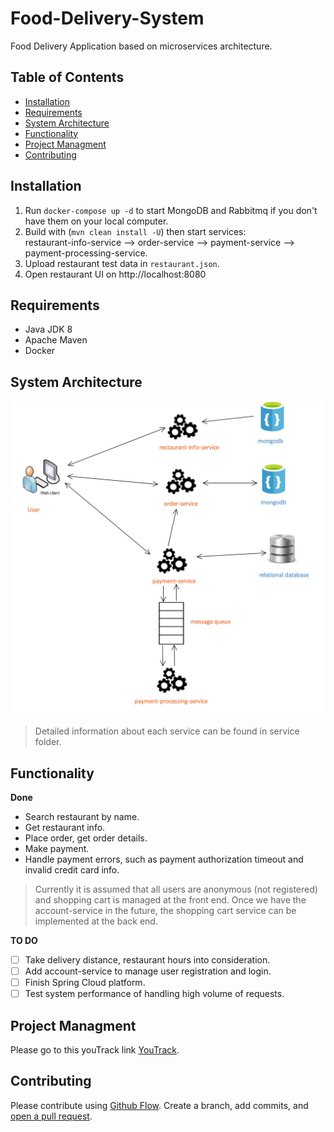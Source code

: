 # Food-Delivery-System

Food Delivery Application based on microservices architecture.

## Table of Contents

- [Installation](#installation)
- [Requirements](#requirements)
- [System Architecture](#system-architecture)
- [Functionality](#functionality)
- [Project Managment](#project-managment)
- [Contributing](#contributing)

## Installation

1. Run `docker-compose up -d` to start MongoDB and Rabbitmq if you don't have them on your local computer.
2. Build  with (`mvn clean install -U`) then start services: <br />
restaurant-info-service --> order-service --> payment-service --> payment-processing-service.
3. Upload restaurant test data in `restaurant.json`.
4. Open restaurant UI on http://localhost:8080

## Requirements

- Java JDK 8
- Apache Maven
- Docker

## System Architecture

![alt image](documentations/diagrams/system_architecture.png)
> Detailed information about each service can be found in service folder.

## Functionality

**Done**
- Search restaurant by name.
- Get restaurant info.
- Place order, get order details.
- Make payment.
- Handle payment errors, such as payment authorization timeout and invalid credit card info.
> Currently it is assumed that all users are anonymous (not registered) and shopping cart is managed at the front end.
Once we have the account-service in the future, the shopping cart service can be implemented at the back end.

**TO DO**
- [ ] Take delivery distance, restaurant hours into consideration.
- [ ] Add account-service to manage user registration and login.
- [ ] Finish Spring Cloud platform.
- [ ] Test system performance of handling high volume of requests.

## Project Managment

Please go to this youTrack link [YouTrack](https://wolverinesolutions.myjetbrains.com).

## Contributing

Please contribute using [Github Flow](https://guides.github.com/introduction/flow/). Create a branch, add commits, and [open a pull request](https://github.com/hitman3r44/food-delivery-backend/compare/).
